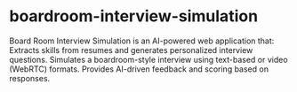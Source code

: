 # boardroom-interview-simulation
 Board Room Interview Simulation is an AI-powered web application that:  Extracts skills from resumes and generates personalized interview questions. Simulates a boardroom-style interview using text-based or video (WebRTC) formats. Provides AI-driven feedback and scoring based on responses.
